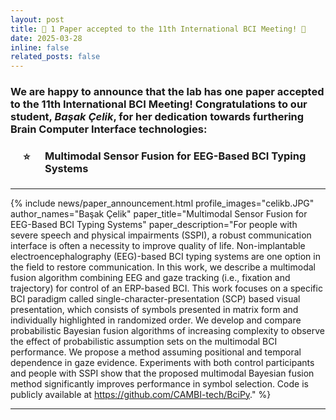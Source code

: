 ```yaml
---
layout: post
title: 🧠 1 Paper accepted to the 11th International BCI Meeting! 🧠
date: 2025-03-28
inline: false
related_posts: false
---
```


<h3> We are happy to announce that the lab has one paper accepted to the 11th International BCI Meeting! Congratulations to our student, <em>Başak Çelik</em>, for her dedication towards furthering Brain Computer Interface technologies: 
<br>
<ul style="list-style-type: none; padding-left: 20px;">
    <li style="position: relative; padding-left: 35px;">
        <span style="position: absolute; left: 0; top: 0;">⭐</span>
        <h4><strong>Multimodal Sensor Fusion for EEG-Based BCI Typing Systems</strong></h4>
    </li>
</ul>

</h3>

---

{% include news/paper_announcement.html
    profile_images="celikb.JPG"
    author_names="Başak Çelik"
    paper_title="Multimodal Sensor Fusion for EEG-Based BCI Typing Systems"
    paper_description="For people with severe speech and physical impairments (SSPI), a robust communication interface is often a necessity to improve quality of life. Non-implantable electroencephalography (EEG)-based BCI typing systems are one option in the field to restore communication. In this work, we describe a multimodal fusion algorithm combining EEG and gaze tracking (i.e., fixation and trajectory) for control of an ERP-based BCI. This work focuses on a specific BCI paradigm called single-character-presentation (SCP) based visual presentation, which consists of symbols presented in matrix form and individually highlighted in randomized order. We develop and compare probabilistic Bayesian fusion algorithms of increasing complexity to observe the effect of probabilistic assumption sets on the multimodal BCI performance. We propose a method assuming positional and temporal dependence in gaze evidence. Experiments with both control participants and people with SSPI show that the proposed multimodal Bayesian fusion method significantly improves performance in symbol selection. Code is publicly available at https://github.com/CAMBI-tech/BciPy."
%}

---
